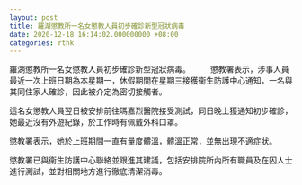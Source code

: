 ```yaml
---
layout: post
title: 羅湖懲教所一名女懲教人員初步確診新型冠狀病毒
date: 2020-12-18 16:14:02.000000000 +08:00
categories: rthk
---
```


羅湖懲教所一名女懲教人員初步確診新型冠狀病毒。
　　
懲教署表示，涉事人員最近一次上班日期為本星期一，休假期間在星期三接獲衞生防護中心通知，一名與其同住家人確診，因此被介定為密切接觸者。

這名女懲教人員翌日被安排前往瑪嘉烈醫院接受測試，同日晚上獲通知初步確診，她最近沒有外遊紀錄，於工作時有佩戴外科口罩。

懲教署表示，她於上班期間一直有量度體溫，體溫正常，並無出現不適症狀。

懲教署已與衞生防護中心聯絡並跟進其建議，包括安排院所內所有職員及在囚人士進行測試，並對相關地方進行徹底清潔消毒。
